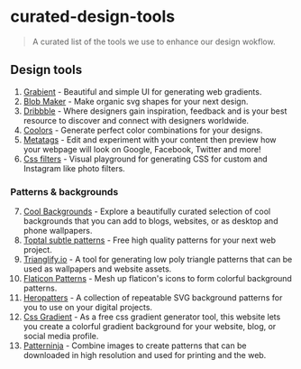 # curated-design-tools
> A curated list of the tools we use to enhance our design wokflow.

## Design tools

1. [Grabient](https://grabient.com) - Beautiful and simple UI for generating web gradients.
2. [Blob Maker](https://www.blobmaker.app) - Make organic svg shapes for your next design.
3. [Dribbble](https://dribbble.com) -  Where designers gain inspiration, feedback and is your best resource to discover and connect with designers worldwide.
4. [Coolors](https://coolors.co) - Generate perfect color combinations for your designs.
5. [Metatags](https://metatags.io) - Edit and experiment with your content then preview how your webpage will look on Google, Facebook, Twitter and more!
6. [Css filters](https://www.cssfilters.co) - Visual playground for generating CSS for custom and Instagram like photo filters.

### Patterns & backgrounds
7. [Cool Backgrounds](https://coolbackgrounds.io) - Explore a beautifully curated selection of cool backgrounds that you can add to blogs, websites, or as desktop and phone wallpapers.
8. [Toptal subtle patterns](https://www.toptal.com/designers/subtlepatterns) - Free high quality patterns for your next web project.
9. [Trianglify.io](https://trianglify.io) - A tool for generating low poly triangle patterns that can be used as wallpapers and website assets.
10. [Flaticon Patterns](https://pattern.flaticon.com) - Mesh up flaticon's icons to form colorful background patterns.
11. [Heropatters](https://www.heropatterns.com) - A collection of repeatable SVG background patterns for you to use on your digital projects.
12. [Css Gradient](https://cssgradient.io) - As a free css gradient generator tool, this website lets you create a colorful gradient background for your website, blog, or social media profile.
13. [Patterninja](https://patterninja.com) - Combine images to create patterns that can be downloaded in high resolution and used for printing and the web.
